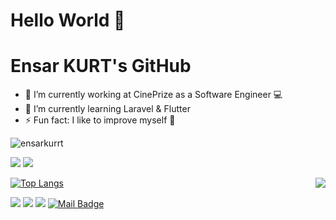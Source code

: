 
# Hello World 👋
# Ensar KURT's GitHub

- 🔭 I’m currently working at CinePrize as a Software Engineer 💻
- 🌱 I’m currently learning Laravel & Flutter
- ⚡ Fun fact: I like to improve myself 💬

<p align="left"> <img src="https://komarev.com/ghpvc/?username=ensarkurrt" alt="ensarkurrt" /> </p>

[![](https://img.shields.io/twitter/follow/ensarkurrt?style=social)](https://www.twitter.com/ensarkurrt)
[![](https://img.shields.io/github/followers/ensarkurrt?style=social)](https://www.github.com/ensarkurrt)

<img align='right' src="https://github-readme-stats.vercel.app/api?username=ensarkurrt&show_icons=true&theme=radical">


[![Top Langs](https://github-readme-stats.vercel.app/api/top-langs/?username=ensarkurrt&theme=radical)](https://github.com/anuraghazra/github-readme-stats)

[![](https://img.shields.io/badge/twitter-%231DA1F2.svg?&style=for-the-badge&logo=twitter&logoColor=white)](https://www.twitter.com/ensarkurrt)
[![](https://img.shields.io/badge/linkedin-%230077B5.svg?&style=for-the-badge&logo=linkedin&logoColor=white)](https://www.linkedin.com/in/ensar-kurt-a23b92169/)
[![](https://img.shields.io/badge/instagram-%23E4405F.svg?&style=for-the-badge&logo=instagram&logoColor=white)](https://instagram.com/ensarkurrt)
[![Mail Badge](https://img.shields.io/badge/main@ensarkurt.com.tr-c14438?style=for-the-badge&logo=gmail&logoColor=white&link=mailto:main@ensarkurt.com.tr)](mailto:main@ensarkurt.com.tr)
